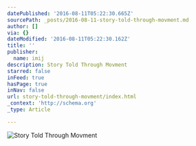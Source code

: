 ```yaml
---
datePublished: '2016-08-11T05:22:30.665Z'
sourcePath: _posts/2016-08-11-story-told-through-movment.md
author: []
via: {}
dateModified: '2016-08-11T05:22:30.162Z'
title: ''
publisher:
  name: imij
description: Story Told Through Movment
starred: false
inFeed: true
hasPage: true
inNav: false
url: story-told-through-movment/index.html
_context: 'http://schema.org'
_type: Article

---
```

![Story Told Through Movment](https://the-grid-user-content.s3-us-west-2.amazonaws.com/0ece1bda-33d7-4348-8011-304fe74656ee.jpg)